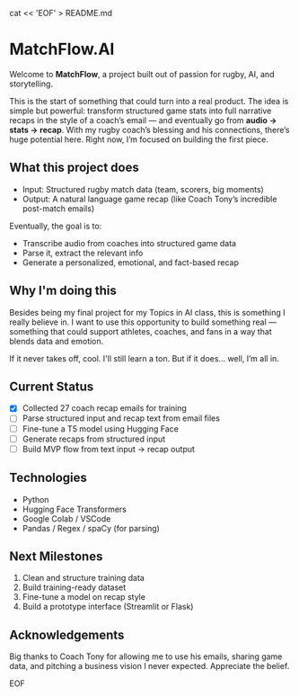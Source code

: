 cat << 'EOF' > README.md
# MatchFlow.AI

Welcome to **MatchFlow**, a project built out of passion for rugby, AI, and storytelling.

This is the start of something that could turn into a real product. The idea is simple but powerful: transform structured game stats into full narrative recaps in the style of a coach’s email — and eventually go from **audio → stats → recap**. With my rugby coach’s blessing and his connections, there’s huge potential here. Right now, I’m focused on building the first piece.

## What this project does

- Input: Structured rugby match data (team, scorers, big moments)
- Output: A natural language game recap (like Coach Tony’s incredible post-match emails)

Eventually, the goal is to:
- Transcribe audio from coaches into structured game data
- Parse it, extract the relevant info
- Generate a personalized, emotional, and fact-based recap

## Why I'm doing this

Besides being my final project for my Topics in AI class, this is something I really believe in. I want to use this opportunity to build something real — something that could support athletes, coaches, and fans in a way that blends data and emotion.

If it never takes off, cool. I'll still learn a ton. But if it does... well, I’m all in.

## Current Status

- [x] Collected 27 coach recap emails for training
- [ ] Parse structured input and recap text from email files
- [ ] Fine-tune a T5 model using Hugging Face
- [ ] Generate recaps from structured input
- [ ] Build MVP flow from text input → recap output

## Technologies

- Python
- Hugging Face Transformers
- Google Colab / VSCode
- Pandas / Regex / spaCy (for parsing)

## Next Milestones

1. Clean and structure training data
2. Build training-ready dataset
3. Fine-tune a model on recap style
4. Build a prototype interface (Streamlit or Flask)

## Acknowledgements

Big thanks to Coach Tony for allowing me to use his emails, sharing game data, and pitching a business vision I never expected. Appreciate the belief.

EOF
